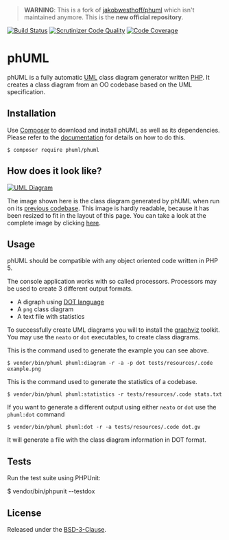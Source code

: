 > **WARNING**: This is a fork of [jakobwesthoff/phuml][1] which isn't maintained anymore.
This is the **new official repository**.

[![Build Status][3]][4]
[![Scrutinizer Code Quality][5]][6]
[![Code Coverage][12]][13]

# phUML

phUML is a fully automatic [UML][7] class diagram generator written [PHP][8].
It creates a class diagram from an OO codebase based on the UML specification.

## Installation

Use [Composer][15] to download and install phUML as well as its dependencies.
Please refer to the [documentation][16] for details on how to do this.

```
$ composer require phuml/phuml
```

## How does it look like?

[![UML Diagram][9]][10]

The image shown here is the class diagram generated by phUML when run on its [previous codebase][17].
This image is hardly readable, because it has been resized to fit in the layout of this page.
You can take a look at the complete image by clicking [here][10].

## Usage

phUML should be compatible with any object oriented code written in PHP 5.

The console application works with so called processors.
Processors may be used to create 3 different output formats.

* A digraph using [DOT language][14]
* A `png` class diagram
* A text file with statistics

To successfully create UML diagrams you will to install the [graphviz][11] toolkit.
You may use the `neato` or `dot` executables, to create class diagrams.

This is the command used to generate the example you can see above.

```
$ vendor/bin/phuml phuml:diagram -r -a -p dot tests/resources/.code example.png
```

This is the command used to generate the statistics of a codebase.

```
$ vendor/bin/phuml phuml:statistics -r tests/resources/.code stats.txt
```

If you want to generate a different output using either `neato` or `dot` use the `phuml:dot` command

```
$ vendor/bin/phuml phuml:dot -r -a tests/resources/.code dot.gv
```

It will generate a file with the class diagram information in DOT format.

## Tests

Run the test suite using PHPUnit:

$ vendor/bin/phpunit --testdox

## License

Released under the [BSD-3-Clause](LICENSE).

[1]: https://github.com/jakobwesthoff/phuml
[2]: https://github.com/jakobwesthoff/phuml/pull/8
[3]: https://travis-ci.org/MontealegreLuis/phuml.svg?branch=master
[4]: https://travis-ci.org/MontealegreLuis/phuml
[5]: https://scrutinizer-ci.com/g/MontealegreLuis/phuml/badges/quality-score.png?b=master
[6]: https://scrutinizer-ci.com/g/MontealegreLuis/phuml/?branch=master
[7]: http://en.wikipedia.org/wiki/Unified_Modeling_Language
[8]: http://php.net
[9]: https://raw.githubusercontent.com/jakobwesthoff/phuml/master/images/phuml_example_thumbnail.jpg
[10]: https://raw.githubusercontent.com/jakobwesthoff/phuml/master/images/phuml_example.png
[11]: http://www.graphviz.org
[12]: https://scrutinizer-ci.com/g/MontealegreLuis/phuml/badges/coverage.png?b=master
[13]: https://scrutinizer-ci.com/g/MontealegreLuis/phuml/?branch=master
[14]: https://en.wikipedia.org/wiki/DOT_(graph_description_language)
[15]: https://getcomposer.org/
[16]: https://phpunit.de/documentation.html
[17]: https://github.com/jakobwesthoff/phuml
